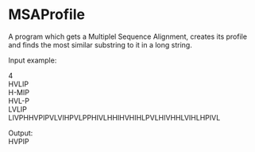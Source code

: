 # MSAProfile
A program which gets a Multiplel Sequence Alignment, creates its profile and finds the most similar substring to it in a long string.

Input example:

4<br>
HVLIP<br>
H-MIP<br>
HVL-P<br>
LVLIP<br>
LIVPHHVPIPVLVIHPVLPPHIVLHHIHVHIHLPVLHIVHHLVIHLHPIVL<br>

Output:<br>
HVPIP
